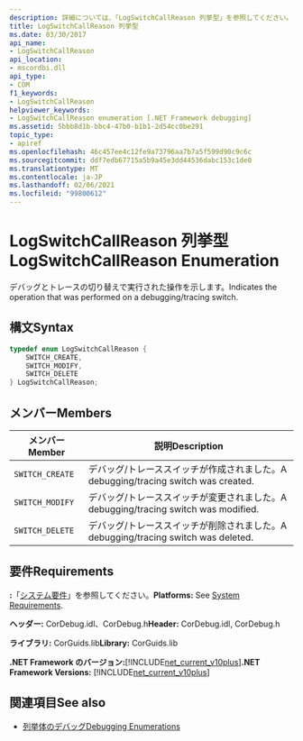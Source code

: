 ```yaml
---
description: 詳細については、「LogSwitchCallReason 列挙型」を参照してください。
title: LogSwitchCallReason 列挙型
ms.date: 03/30/2017
api_name:
- LogSwitchCallReason
api_location:
- mscordbi.dll
api_type:
- COM
f1_keywords:
- LogSwitchCallReason
helpviewer_keywords:
- LogSwitchCallReason enumeration [.NET Framework debugging]
ms.assetid: 5bbb8d1b-bbc4-47b0-b1b1-2d54cc0be291
topic_type:
- apiref
ms.openlocfilehash: 46c457ee4c12fe9a73796aa7b7a5f599d90c9c6c
ms.sourcegitcommit: ddf7edb67715a5b9a45e3dd44536dabc153c1de0
ms.translationtype: MT
ms.contentlocale: ja-JP
ms.lasthandoff: 02/06/2021
ms.locfileid: "99800612"
---
```

# <a name="logswitchcallreason-enumeration"></a><span data-ttu-id="b08bb-103">LogSwitchCallReason 列挙型</span><span class="sxs-lookup"><span data-stu-id="b08bb-103">LogSwitchCallReason Enumeration</span></span>

<span data-ttu-id="b08bb-104">デバッグとトレースの切り替えで実行された操作を示します。</span><span class="sxs-lookup"><span data-stu-id="b08bb-104">Indicates the operation that was performed on a debugging/tracing switch.</span></span>  
  
## <a name="syntax"></a><span data-ttu-id="b08bb-105">構文</span><span class="sxs-lookup"><span data-stu-id="b08bb-105">Syntax</span></span>  
  
```cpp  
typedef enum LogSwitchCallReason {  
    SWITCH_CREATE,  
    SWITCH_MODIFY,  
    SWITCH_DELETE  
} LogSwitchCallReason;  
```  
  
## <a name="members"></a><span data-ttu-id="b08bb-106">メンバー</span><span class="sxs-lookup"><span data-stu-id="b08bb-106">Members</span></span>  
  
|<span data-ttu-id="b08bb-107">メンバー</span><span class="sxs-lookup"><span data-stu-id="b08bb-107">Member</span></span>|<span data-ttu-id="b08bb-108">説明</span><span class="sxs-lookup"><span data-stu-id="b08bb-108">Description</span></span>|  
|------------|-----------------|  
|`SWITCH_CREATE`|<span data-ttu-id="b08bb-109">デバッグ/トレーススイッチが作成されました。</span><span class="sxs-lookup"><span data-stu-id="b08bb-109">A debugging/tracing switch was created.</span></span>|  
|`SWITCH_MODIFY`|<span data-ttu-id="b08bb-110">デバッグ/トレーススイッチが変更されました。</span><span class="sxs-lookup"><span data-stu-id="b08bb-110">A debugging/tracing switch was modified.</span></span>|  
|`SWITCH_DELETE`|<span data-ttu-id="b08bb-111">デバッグ/トレーススイッチが削除されました。</span><span class="sxs-lookup"><span data-stu-id="b08bb-111">A debugging/tracing switch was deleted.</span></span>|  
  
## <a name="requirements"></a><span data-ttu-id="b08bb-112">要件</span><span class="sxs-lookup"><span data-stu-id="b08bb-112">Requirements</span></span>  

 <span data-ttu-id="b08bb-113">**:**「[システム要件](../../get-started/system-requirements.md)」を参照してください。</span><span class="sxs-lookup"><span data-stu-id="b08bb-113">**Platforms:** See [System Requirements](../../get-started/system-requirements.md).</span></span>  
  
 <span data-ttu-id="b08bb-114">**ヘッダー:** CorDebug.idl、CorDebug.h</span><span class="sxs-lookup"><span data-stu-id="b08bb-114">**Header:** CorDebug.idl, CorDebug.h</span></span>  
  
 <span data-ttu-id="b08bb-115">**ライブラリ:** CorGuids.lib</span><span class="sxs-lookup"><span data-stu-id="b08bb-115">**Library:** CorGuids.lib</span></span>  
  
 <span data-ttu-id="b08bb-116">**.NET Framework のバージョン:**[!INCLUDE[net_current_v10plus](../../../../includes/net-current-v10plus-md.md)]</span><span class="sxs-lookup"><span data-stu-id="b08bb-116">**.NET Framework Versions:** [!INCLUDE[net_current_v10plus](../../../../includes/net-current-v10plus-md.md)]</span></span>  
  
## <a name="see-also"></a><span data-ttu-id="b08bb-117">関連項目</span><span class="sxs-lookup"><span data-stu-id="b08bb-117">See also</span></span>

- [<span data-ttu-id="b08bb-118">列挙体のデバッグ</span><span class="sxs-lookup"><span data-stu-id="b08bb-118">Debugging Enumerations</span></span>](debugging-enumerations.md)
